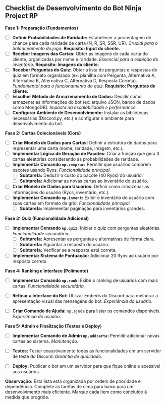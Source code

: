 ## Checklist de Desenvolvimento do Bot Ninja Project RP

**Fase 1: Preparação (Fundamentos)**

- [ ] **Definir Probabilidades de Raridade:**  Estabelecer a porcentagem de chance para cada raridade de carta (N, R, SR, SSR, UR).  *Crucial para o balanceamento do jogo.*  **Requisito: Input do cliente.**
- [ ] **Receber Imagens das Cartas:** Obter as imagens de cada carta do cliente, organizadas por nome e raridade. *Essencial para a exibição do inventário.* **Requisito: Imagens do cliente.**
- [ ] **Receber Perguntas do Quiz:**  Obter a lista de perguntas e respostas do quiz em formato organizado (ex: planilha com Pergunta, Alternativa A, Alternativa B, Alternativa C, Alternativa D, Resposta Correta). *Fundamental para o funcionamento do quiz.* **Requisito: Perguntas do cliente.**
- [ ] **Escolher Método de Armazenamento de Dados:** Decidir como armazenar as informações do bot (ex: arquivo JSON, banco de dados como MongoDB). *Impacta na escalabilidade e performance.*
- [ ] **Configurar Ambiente de Desenvolvimento:** Instalar as bibliotecas necessárias (Discord.py, etc.) e configurar o ambiente para desenvolvimento do bot.

**Fase 2: Cartas Colecionáveis (Core)**

- [ ] **Criar Modelo de Dados para Cartas:** Definir a estrutura de dados para representar uma carta (nome, raridade, imagem, etc.).
- [ ] **Implementar Lógica de Geração de Pacotes:** Criar a função que gera 3 cartas aleatórias considerando as probabilidades de raridade.
- [ ] **Implementar Comando `np.comprar`:**  Permitir que usuários comprem pacotes usando Ryos.  *Funcionalidade principal.*
    - [ ] **Subtarefa:** Deduzir o custo do pacote (40 Ryos) do usuário.
    - [ ] **Subtarefa:** Adicionar as novas cartas ao inventário do usuário.
- [ ] **Criar Modelo de Dados para Usuários:** Definir como armazenar as informações do usuário (Ryos, inventário, etc.).
- [ ] **Implementar Comando `np.invent`:** Exibir o inventário do usuário com suas cartas em formato de grid. *Funcionalidade principal.*
    - [ ] **Subtarefa:** Implementar paginação para inventários grandes.

**Fase 3: Quiz (Funcionalidade Adicional)**

- [ ] **Implementar Comando `np.quiz`:** Iniciar o quiz com perguntas aleatórias. *Funcionalidade secundária.*
    - [ ] **Subtarefa:** Apresentar as perguntas e alternativas de forma clara.
    - [ ] **Subtarefa:** Aguardar a resposta do usuário.
    - [ ] **Subtarefa:** Verificar se a resposta está correta.
- [ ] **Implementar Sistema de Pontuação:** Adicionar 20 Ryos ao usuário por resposta correta.

**Fase 4: Ranking e Interface (Polimento)**

- [ ] **Implementar Comando `np.rank`:** Exibir o ranking de usuários com mais cartas. *Funcionalidade secundária.*
- [ ] **Refinar a Interface do Bot:** Utilizar Embeds do Discord para melhorar a apresentação visual das mensagens do bot.  *Experiência do usuário.*
- [ ] **Criar Comando de Ajuda:**  `np.ajuda` para listar os comandos disponíveis. *Experiência do usuário.*


**Fase 5:  Admin e Finalização (Testes e Deploy)**

- [ ] **Implementar Comando de Admin `np.addcarta`:** Permitir adicionar novas cartas ao sistema. *Manutenção.*
- [ ] **Testes:** Testar exaustivamente todas as funcionalidades em um servidor de teste do Discord. *Garantia de qualidade.*
- [ ] **Deploy:** Publicar o bot em um servidor para que fique online e acessível aos usuários.


**Observação:** Esta lista está organizada por ordem de prioridade e dependência.  Complete as tarefas de cima para baixo para um desenvolvimento mais eficiente.  Marque cada item como concluído à medida que progride.
